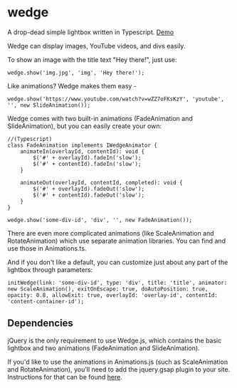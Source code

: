 wedge
=====
A drop-dead simple lightbox written in Typescript. [Demo](http://matthewsot.github.com/wedge/Demo)

Wedge can display images, YouTube videos, and divs easily.

To show an image with the title text "Hey there!", just use:
```
wedge.show('img.jpg', 'img', 'Hey there!');
```

Like animations? Wedge makes them easy -
```
wedge.show('https://www.youtube.com/watch?v=wZZ7oFKsKzY', 'youtube', '', new SlideAnimation());
```

Wedge comes with two built-in animations (FadeAnimation and SlideAnimation), but you can easily create your own:
```
//(Typescript)
class FadeAnimation implements IWedgeAnimator {
    animateIn(overlayId, contentId): void {
        $('#' + overlayId).fadeIn('slow');
        $('#' + contentId).fadeIn('slow');
    }

    animateOut(overlayId, contentId, completed): void {
        $('#' + overlayId).fadeOut('slow');
        $('#' + contentId).fadeOut('slow');
    }
}

wedge.show('some-div-id', 'div', '', new FadeAnimation());
```

There are even more complicated animations (like ScaleAnimation and RotateAnimation) which use separate animation libraries. You can find and use those in Animations.ts.

And if you don't like a default, you can customize just about any part of the lightbox through parameters:
```
initWedge(link: 'some-div-id', type: 'div', title: 'title', animator: new ScaleAnimation(), exitOnEscape: true, doAutoPosition: true, opacity: 0.8, allowExit: true, overlayId: 'overlay-id', contentId: 'content-container-id');
```

## Dependencies
jQuery is the only requirement to use Wedge.js, which contains the basic lightbox and two animations (FadeAnimation and SlideAnimation). 

If you'd like to use the animations in Animations.js (such as ScaleAnimation and RotateAnimation), you'll need to add the jquery.gsap plugin to your site. Instructions for that can be found [here](http://www.greensock.com/jquery-gsap-plugin/).
